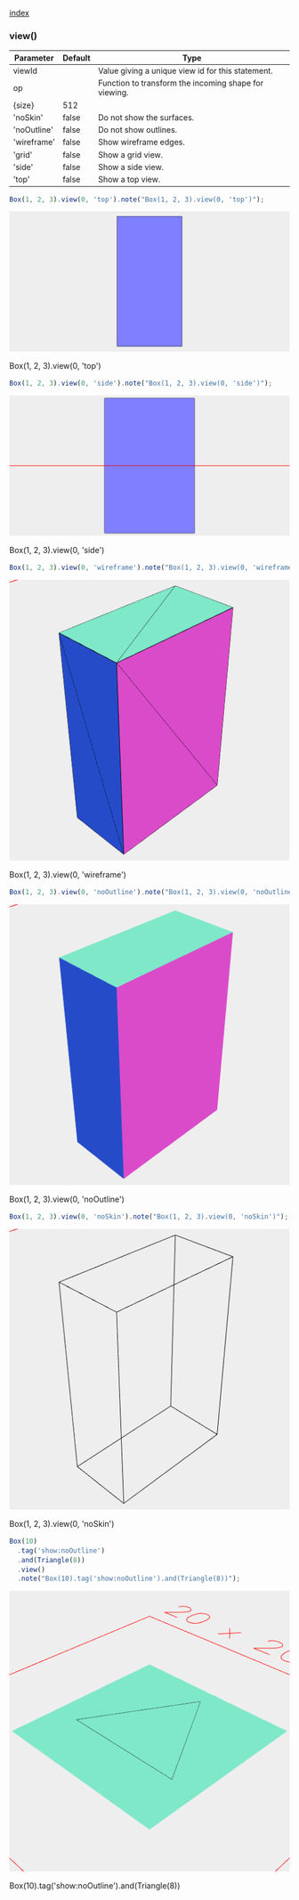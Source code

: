 [index](../../nb/api/index.md)
### view()
Parameter|Default|Type
---|---|---
viewId||Value giving a unique view id for this statement.
op||Function to transform the incoming shape for viewing.
{size}|512|
'noSkin'|false|Do not show the surfaces.
'noOutline'|false|Do not show outlines.
'wireframe'|false|Show wireframe edges.
'grid'|false|Show a grid view.
'side'|false|Show a side view.
'top'|false|Show a top view.

```JavaScript
Box(1, 2, 3).view(0, 'top').note("Box(1, 2, 3).view(0, 'top')");
```

![Image](view.md.0.png)

Box(1, 2, 3).view(0, 'top')

```JavaScript
Box(1, 2, 3).view(0, 'side').note("Box(1, 2, 3).view(0, 'side')");
```

![Image](view.md.1.png)

Box(1, 2, 3).view(0, 'side')

```JavaScript
Box(1, 2, 3).view(0, 'wireframe').note("Box(1, 2, 3).view(0, 'wireframe')");
```

![Image](view.md.2.png)

Box(1, 2, 3).view(0, 'wireframe')

```JavaScript
Box(1, 2, 3).view(0, 'noOutline').note("Box(1, 2, 3).view(0, 'noOutline')");
```

![Image](view.md.3.png)

Box(1, 2, 3).view(0, 'noOutline')

```JavaScript
Box(1, 2, 3).view(0, 'noSkin').note("Box(1, 2, 3).view(0, 'noSkin')");
```

![Image](view.md.4.png)

Box(1, 2, 3).view(0, 'noSkin')

```JavaScript
Box(10)
  .tag('show:noOutline')
  .and(Triangle(8))
  .view()
  .note("Box(10).tag('show:noOutline').and(Triangle(8))");
```

![Image](view.md.5.png)

Box(10).tag('show:noOutline').and(Triangle(8))
